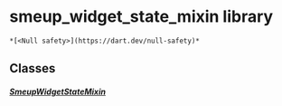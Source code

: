 


# smeup_widget_state_mixin library






    *[<Null safety>](https://dart.dev/null-safety)*





## Classes

##### [SmeupWidgetStateMixin](../smeup_widgets_smeup_widget_state_mixin/SmeupWidgetStateMixin-class.md)



 















